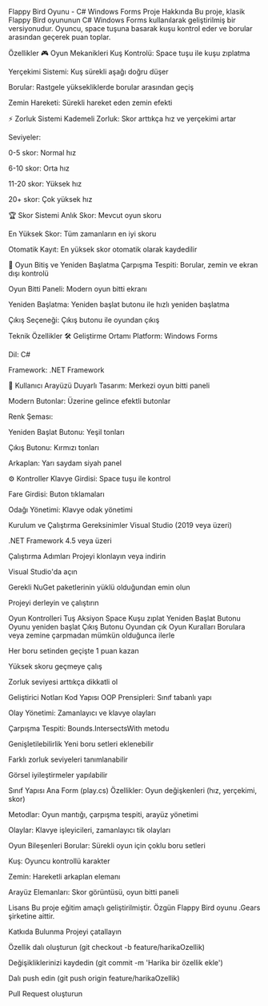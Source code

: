 Flappy Bird Oyunu - C# Windows Forms
Proje Hakkında
Bu proje, klasik Flappy Bird oyununun C# Windows Forms kullanılarak geliştirilmiş bir versiyonudur. Oyuncu, space tuşuna basarak kuşu kontrol eder ve borular arasından geçerek puan toplar.

Özellikler
🎮 Oyun Mekanikleri
Kuş Kontrolü: Space tuşu ile kuşu zıplatma

Yerçekimi Sistemi: Kuş sürekli aşağı doğru düşer

Borular: Rastgele yüksekliklerde borular arasından geçiş

Zemin Hareketi: Sürekli hareket eden zemin efekti

⚡ Zorluk Sistemi
Kademeli Zorluk: Skor arttıkça hız ve yerçekimi artar

Seviyeler:

0-5 skor: Normal hız

6-10 skor: Orta hız

11-20 skor: Yüksek hız

20+ skor: Çok yüksek hız

🏆 Skor Sistemi
Anlık Skor: Mevcut oyun skoru

En Yüksek Skor: Tüm zamanların en iyi skoru

Otomatik Kayıt: En yüksek skor otomatik olarak kaydedilir

🎯 Oyun Bitiş ve Yeniden Başlatma
Çarpışma Tespiti: Borular, zemin ve ekran dışı kontrolü

Oyun Bitti Paneli: Modern oyun bitti ekranı

Yeniden Başlatma: Yeniden başlat butonu ile hızlı yeniden başlatma

Çıkış Seçeneği: Çıkış butonu ile oyundan çıkış

Teknik Özellikler
🛠️ Geliştirme Ortamı
Platform: Windows Forms

Dil: C#

Framework: .NET Framework

🎨 Kullanıcı Arayüzü
Duyarlı Tasarım: Merkezi oyun bitti paneli

Modern Butonlar: Üzerine gelince efektli butonlar

Renk Şeması:

Yeniden Başlat Butonu: Yeşil tonları

Çıkış Butonu: Kırmızı tonları

Arkaplan: Yarı saydam siyah panel

⚙️ Kontroller
Klavye Girdisi: Space tuşu ile kontrol

Fare Girdisi: Buton tıklamaları

Odağı Yönetimi: Klavye odak yönetimi

Kurulum ve Çalıştırma
Gereksinimler
Visual Studio (2019 veya üzeri)

.NET Framework 4.5 veya üzeri

Çalıştırma Adımları
Projeyi klonlayın veya indirin

Visual Studio'da açın

Gerekli NuGet paketlerinin yüklü olduğundan emin olun

Projeyi derleyin ve çalıştırın

Oyun Kontrolleri
Tuş	Aksiyon
Space	Kuşu zıplat
Yeniden Başlat Butonu	Oyunu yeniden başlat
Çıkış Butonu	Oyundan çık
Oyun Kuralları
Borulara veya zemine çarpmadan mümkün olduğunca ilerle

Her boru setinden geçişte 1 puan kazan

Yüksek skoru geçmeye çalış

Zorluk seviyesi arttıkça dikkatli ol

Geliştirici Notları
Kod Yapısı
OOP Prensipleri: Sınıf tabanlı yapı

Olay Yönetimi: Zamanlayıcı ve klavye olayları

Çarpışma Tespiti: Bounds.IntersectsWith metodu

Genişletilebilirlik
Yeni boru setleri eklenebilir

Farklı zorluk seviyeleri tanımlanabilir

Görsel iyileştirmeler yapılabilir

Sınıf Yapısı
Ana Form (play.cs)
Özellikler: Oyun değişkenleri (hız, yerçekimi, skor)

Metodlar: Oyun mantığı, çarpışma tespiti, arayüz yönetimi

Olaylar: Klavye işleyicileri, zamanlayıcı tik olayları

Oyun Bileşenleri
Borular: Sürekli oyun için çoklu boru setleri

Kuş: Oyuncu kontrollü karakter

Zemin: Hareketli arkaplan elemanı

Arayüz Elemanları: Skor görüntüsü, oyun bitti paneli

Lisans
Bu proje eğitim amaçlı geliştirilmiştir. Özgün Flappy Bird oyunu .Gears şirketine aittir.

Katkıda Bulunma
Projeyi çatallayın

Özellik dalı oluşturun (git checkout -b feature/harikaOzellik)

Değişikliklerinizi kaydedin (git commit -m 'Harika bir özellik ekle')

Dalı push edin (git push origin feature/harikaOzellik)

Pull Request oluşturun
